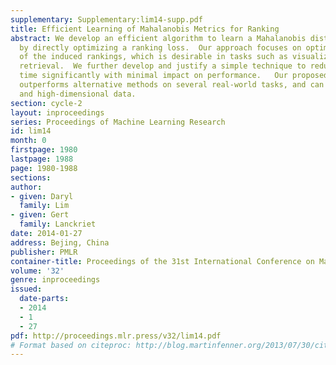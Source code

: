 ```yaml
---
supplementary: Supplementary:lim14-supp.pdf
title: Efficient Learning of Mahalanobis Metrics for Ranking
abstract: We develop an efficient algorithm to learn a Mahalanobis distance metric
  by directly optimizing a ranking loss.  Our approach focuses on optimizing the top
  of the induced rankings, which is desirable in tasks such as visualization and nearest-neighbor
  retrieval.  We further develop and justify a simple technique to reduce training
  time significantly with minimal impact on performance.   Our proposed method significantly
  outperforms alternative methods on several real-world tasks, and can scale to large
  and high-dimensional data.
section: cycle-2
layout: inproceedings
series: Proceedings of Machine Learning Research
id: lim14
month: 0
firstpage: 1980
lastpage: 1988
page: 1980-1988
sections: 
author:
- given: Daryl
  family: Lim
- given: Gert
  family: Lanckriet
date: 2014-01-27
address: Bejing, China
publisher: PMLR
container-title: Proceedings of the 31st International Conference on Machine Learning
volume: '32'
genre: inproceedings
issued:
  date-parts:
  - 2014
  - 1
  - 27
pdf: http://proceedings.mlr.press/v32/lim14.pdf
# Format based on citeproc: http://blog.martinfenner.org/2013/07/30/citeproc-yaml-for-bibliographies/
---
```

